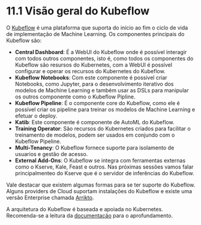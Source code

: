 # 11.1 Visão geral do Kubeflow

O [Kubeflow](https://www.kubeflow.org/) é uma plataforma que suporta do início ao fim o ciclo de vida de implementação de Machine Learning.
Os componentes principais do Kubeflow são:

* **Central Dashboard**: É a WebUI do Kubeflow onde é possível interagir com todos outros componentes, isto é, como todos os componentes do Kubeflow são resursos do Kubernetes, com a WebUI é possível configurar e operar os recursos do Kubernetes do Kubeflow.
* **Kubeflow Notebooks**: Com este componente é possivel criar Notebooks, como Jupyter, para o desenvolvimento iterativo dos modelos de Machine Learning e também usar as DSLs para manipular os outros componente como o Kubeflow Pipline.
* **Kubeflow Pipeline**: É o componente core do Kubeflow, como ele é possível criar os pipeline para treinar os modelos de Machine Learning e efetuar o deploy.
* **Katib**: Este componente é componente de AutoML do Kubeflow.
* **Training Operator**: São recursos do Kubernetes criados para facilitar o treinamento de modelos, podem ser usados em conjundo com o Kubeflow Pipeline.
* **Multi-Tenancy**: O Kubeflow fornece suporte para isolamento de usuarios e gestão de acesso.
* **External Add-Ons**: O Kubeflow se integra com ferramentas externas como o Kserve, Kale, Feast e outros. Nas próximas sessões vamos falar principalmenteo do Kserve que é o servidor de inferências do Kubeflow.

Vale destacar que existem algumas formas para se ter suporte do Kubeflow. Alguns providers de Cloud suportam instalações do Kubeflow e existe uma versão Enterprise chamada [Arrikto](https://www.arrikto.com/).

A arquitetura do Kubeflow é baseada e apoiada no Kubernetes. Recomenda-se a leitura da [documentação](https://www.kubeflow.org/docs/started/architecture/) para o aprofundamento.